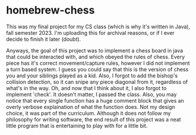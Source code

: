 # homebrew-chess
This was my final project for my CS class (which is why it's written in Java), fall semester 2023. I'm uploading this for archival reasons, or if I ever decide to finish it later (doubt). 

Anyways, the goal of this project was to implement a chess board in java that could be interacted with, and which obeyed the rules of chess. Every piece has it's correct movement/capture rules, however I did not implement a turn based system. I guess you could say that this is the version of chess you and your siblings played as a kid. Also, I forgot to add the bishop's collision detection, so it can snipe any piece diagonal from it, regardless of what's in the way. Oh, and now that I think about it, I also forgot to implement 'check'. It doesn't matter, I passed the class. Also, you may notice that every single function has a huge comment block that gives an overly verbose explaination of what the function does. Not my design choice, it was part of the curriculum. Although it does not follow my philosophy for writing software, the end result of this project was a neat little program that is entertaining to play with for a little bit.
